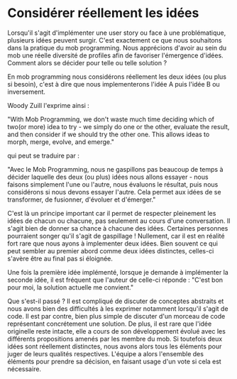 # Considérer réellement les idées 

Lorsqu'il s'agit d'implémenter une user story ou face à une problématique,
plusieurs idées peuvent surgir. C'est exactement ce que nous souhaitons dans 
la pratique du mob programming. Nous apprécions d'avoir au sein du mob une réelle
diversité de profiles afin de favoriser l'émergence d'idées. Comment alors se décider
pour telle ou telle solution ?

En mob programming nous considérons réellement les deux idées (ou plus si
besoin), c'est à dire que nous implementerons l'idée A puis l'idée B ou
inversement. 

Woody Zuill l'exprime ainsi :

"With Mob Programming, we don't waste much time deciding which of two(or more)
 idea to try - we simply do one or the other, evaluate the result, and then
 consider if we should try the other one. This allows ideas to morph, merge,
 evolve, and emerge."

qui peut se traduire par :

"Avec le Mob Programming, nous ne gaspillons pas beaucoup de temps à décider
laquelle des deux (ou plus) idées nous allons essayer - nous faisons
simplement l'une ou l'autre, nous évaluons le résultat, puis nous considérons
si nous devons essayer l'autre. Cela permet aux idées de se transformer, de
fusionner, d'évoluer et d'émerger." 

C'est là un principe important car il permet de respecter pleinement les idées
de chacun ou chacune, pas seulement au cours d'une conversation. Il s'agit
bien de donner sa chance à chacune des idées. Certaines personnes pourraient songer
qu'il s'agit de gaspillage ! Nullement, car il est en réalité fort rare que nous 
ayons à implementer deux idées. Bien souvent ce qui peut sembler au premier abord comme
deux idées distinctes, celles-ci s'avère être au final pas si éloignée.

Une fois la première idée implémenté, lorsque je demande à implémenter la seconde idée, il est
fréquent que l'auteur de celle-ci réponde : "C'est bon pour moi, la solution actuelle me convient."

Que s'est-il passé ? Il est compliqué de discuter de conceptes abstraits et
nous avons bien des difficultés à les exprimer notamment lorsqu'il s'agit de
code. Il est par contre, bien plus simple de discuter d'un morceau de code
représentant concrétement une solution. De plus, il est rare que l'idée
originelle reste intacte, elle a cours de son développement évolué avec les
différents propositions amenés par les membre du mob. Si toutefois deux idées
sont réellement distinctes, nous avons alors tous les éléments pour juger de
leurs qualités respectives. L'équipe a alors l'ensemble des éléments pour
prendre sa décision, en faisant usage d'un vote si cela est nécessaire.



